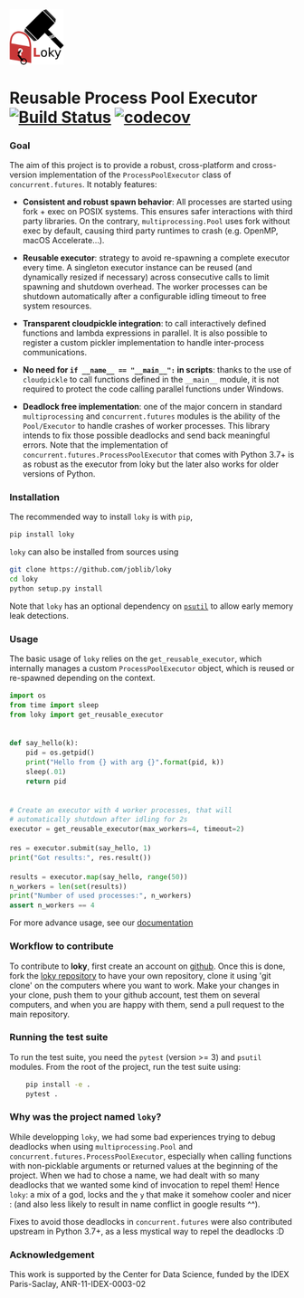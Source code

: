 
<a href="https://loky.readthedocs.io">
<img src="docs/_static/loky_logo.svg"
alt="Loky logo" width=96/></a>


# Reusable Process Pool Executor  [![Build Status](https://dev.azure.com/joblib/loky/_apis/build/status/joblib.loky?branchName=master)](https://dev.azure.com/joblib/loky/_build/latest?definitionId=2&branchName=master) [![codecov](https://codecov.io/gh/joblib/loky/branch/master/graph/badge.svg)](https://codecov.io/gh/joblib/loky)


### Goal

The aim of this project is to provide a robust, cross-platform and
cross-version implementation of the `ProcessPoolExecutor` class of
`concurrent.futures`. It notably features:

  * __Consistent and robust spawn behavior__: All processes are started
    using fork + exec on POSIX systems. This ensures safer interactions with
    third party libraries. On the contrary, `multiprocessing.Pool` uses
    fork without exec by default, causing third party runtimes to crash
    (e.g. OpenMP, macOS Accelerate...).

  * __Reusable executor__: strategy to avoid re-spawning a complete
    executor every time. A singleton executor instance can be reused (and
    dynamically resized if necessary) across consecutive calls to limit
    spawning and shutdown overhead. The worker processes can be shutdown
    automatically after a configurable idling timeout to free system
    resources.

  * __Transparent cloudpickle integration__: to call interactively
    defined functions and lambda expressions in parallel. It is also
    possible to register a custom pickler implementation to handle
    inter-process communications.

  * __No need for ``if __name__ == "__main__":`` in scripts__: thanks
    to the use of ``cloudpickle`` to call functions defined in the
    ``__main__`` module, it is not required to protect the code calling
    parallel functions under Windows.

  * __Deadlock free implementation__: one of the major concern in
    standard `multiprocessing` and `concurrent.futures` modules is the
    ability of the `Pool/Executor` to handle crashes of worker
    processes. This library intends to fix those possible deadlocks and
    send back meaningful errors. Note that the implementation of
    `concurrent.futures.ProcessPoolExecutor` that comes with Python 3.7+
    is as robust as the executor from loky but the later also works for
    older versions of Python.


### Installation

The recommended way to install `loky` is with `pip`,
```bash
pip install loky
```

`loky` can also be installed from sources using
```bash
git clone https://github.com/joblib/loky
cd loky
python setup.py install
```

Note that `loky` has an optional dependency on [`psutil`][1] to allow early
memory leak detections.

### Usage

The basic usage of `loky` relies on the `get_reusable_executor`, which
internally manages a custom `ProcessPoolExecutor` object, which is reused or
re-spawned depending on the context.

```python
import os
from time import sleep
from loky import get_reusable_executor


def say_hello(k):
    pid = os.getpid()
    print("Hello from {} with arg {}".format(pid, k))
    sleep(.01)
    return pid


# Create an executor with 4 worker processes, that will
# automatically shutdown after idling for 2s
executor = get_reusable_executor(max_workers=4, timeout=2)

res = executor.submit(say_hello, 1)
print("Got results:", res.result())

results = executor.map(say_hello, range(50))
n_workers = len(set(results))
print("Number of used processes:", n_workers)
assert n_workers == 4
```

For more advance usage, see our
[documentation](https://loky.readthedocs.io/en/stable/)

### Workflow to contribute

To contribute to **loky**, first create an account on
[github](http://github.com/). Once this is done, fork the
[loky repository](http://github.com/loky/loky) to have your own repository,
clone it using 'git clone' on the computers where you want to work. Make your
changes in your clone, push them to your github account, test them on several
computers, and when you are happy with them, send a pull request to the main
repository.

### Running the test suite

To run the test suite, you need the `pytest` (version >= 3) and `psutil`
modules. From the root of the project, run the test suite using:

```sh
    pip install -e .
    pytest .
```

### Why was the project named `loky`?

While developping `loky`, we had some bad experiences trying to debug deadlocks
when using `multiprocessing.Pool` and `concurrent.futures.ProcessPoolExecutor`,
especially when calling functions with non-picklable arguments or returned
values at the beginning of the project. When we had to chose a name, we had
dealt with so many deadlocks that we wanted some kind of invocation to repel
them! Hence `loky`: a mix of a god, locks and the `y` that make it somehow
cooler and nicer : (and also less likely to result in name conflict in google
results ^^).

Fixes to avoid those deadlocks in `concurrent.futures` were also contributed
upstream in Python 3.7+, as a less mystical way to repel the deadlocks :D

### Acknowledgement

This work is supported by the Center for Data Science, funded by the IDEX
Paris-Saclay, ANR-11-IDEX-0003-02


[1]: https://github.com/giampaolo/psutil
